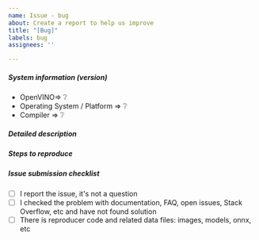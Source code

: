```yaml
---
name: Issue - bug
about: Create a report to help us improve
title: "[Bug]"
labels: bug
assignees: ''

---
```


##### System information (version)
<!-- Example
- OpenVINO => 2020.4
- Operating System / Platform => Windows 64 Bit
- Compiler => Visual Studio 2017
-->

- OpenVINO=> :grey_question:
- Operating System / Platform => :grey_question:
- Compiler => :grey_question:

##### Detailed description

<!-- your description -->

##### Steps to reproduce

<!-- to add code example fence it with triple backticks and optional file extension
    ```.cpp
    // C++ code example
    ```
 or attach as .txt or .zip file
-->

##### Issue submission checklist

 - [ ] I report the issue, it's not a question
   <!--
   OpenVINO team works with support forum, Stack Overflow and other communities
   to discuss problems. Tickets with question without real issue statement will be
   closed.
   -->
 - [ ] I checked the problem with documentation, FAQ, open issues, Stack Overflow, etc and have not found solution
   <!--
   Places to check:
   * OpenVINO documentation: https://docs.openvinotoolkit.org/
   * OpenVINO forum: https://community.intel.com/t5/Intel-Distribution-of-OpenVINO/bd-p/distribution-openvino-toolkit
   * OpenVINO issue tracker: https://github.com/openvinotoolkit/openvino/issues?q=is%3Aissue
   * Stack Overflow branch: https://stackoverflow.com/questions/tagged/openvino
   -->
 - [ ] There is reproducer code and related data files: images, models, onnx, etc
   <!--
   The best reproducer -- test case for OpenVINO that we can add to the library.
   -->
